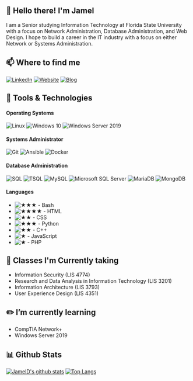 ## :wave: Hello there! I'm Jamel
I am a Senior studying Information Technology at Florida State University with a focus on Network Administration, Database Administration, and Web Design. I hope to build a career in the IT industry with a focus on either Network or Systems Administration.

## :mailbox: Where to find me
[![LinkedIn](https://img.shields.io/badge/-LinkedIn-lightgrey)](https://www.linkedin.com/in/jameld/)
[![Website](https://img.shields.io/badge/-Website-lightgrey)](https://jameld.com)
[![Blog](https://img.shields.io/badge/-Blog-lightgrey)](https://blog.jameld.com)

## :wrench: Tools & Technologies

#### Operating Systems
![Linux](https://img.shields.io/badge/Linux-green)
![Windows 10](https://img.shields.io/badge/Windows_10-green)
![Windows Server 2019](https://img.shields.io/badge/Windows_Server_2019-green)

#### Systems Administrator
![Git](https://img.shields.io/badge/Git-green)
![Ansible](https://img.shields.io/badge/Ansible-green)
![Docker](https://img.shields.io/badge/Docker-green)

#### Database Administration
![SQL](https://img.shields.io/badge/SQL-blue)
![TSQL](https://img.shields.io/badge/TSQL-blue)
![MySQL](https://img.shields.io/badge/MySQL-blue)
![Microsoft SQL Server](https://img.shields.io/badge/Microsoft_SQL-blue)
![MariaDB](https://img.shields.io/badge/MariaDB-blue)
![MongoDB](https://img.shields.io/badge/MongoDB-blue)

#### Languages
- ![★★★ - Bash](https://img.shields.io/badge/★★★-Bash-blue)
- ![★★★★ - HTML](https://img.shields.io/badge/★★★★-HTML-blue)
- ![★★ - CSS](https://img.shields.io/badge/★★-CSS-blue)
- ![★★★ - Python](https://img.shields.io/badge/★★★-Python-blue)
- ![★★ - C++](https://img.shields.io/badge/★★-C++-blue)
- ![★ - JavaScript](https://img.shields.io/badge/★-JavaScript-blue)
- ![★ - PHP](https://img.shields.io/badge/★-PHP-blue)

## :book: Classes I'm Currently taking
- Information Security (LIS 4774)
- Research and Data Analysis in Information Technology (LIS 3201)
- Information Architecture (LIS 3793)
- User Experience Design (LIS 4351)

## :pencil2: I’m currently learning
- CompTIA Network+
- Windows Server 2019

## :bar_chart: Github Stats
[![JamelD's github stats](https://github-readme-stats.vercel.app/api?username=JamelD&show_icons=true&theme=dark)](https://github.com/anuraghazra/github-readme-stats)
[![Top Langs](https://github-readme-stats.vercel.app/api/top-langs/?username=JamelD&theme=dark&layout=compact)](https://github.com/anuraghazra/github-readme-stats)
